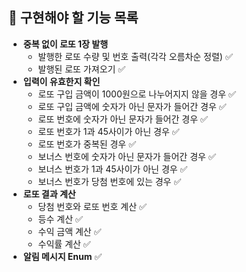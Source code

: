 ## 📄 구현해야 할 기능 목록

- **중복 없이 로또 1장 발행**
  - 발행한 로또 수량 및 번호 출력(각각 오름차순 정렬) ✅
  - 발행된 로또 가져오기 ✅
- **입력이 유효한지 확인**
  - 로또 구입 금액이 1000원으로 나누어지지 않을 경우 ✅
  - 로또 구입 금액에 숫자가 아닌 문자가 들어간 경우 ✅
  - 로또 번호에 숫자가 아닌 문자가 들어간 경우 ✅
  - 로또 번호가 1과 45사이가 아닌 경우 ✅
  - 로또 번호가 중복된 경우 ✅
  - 보너스 번호에 숫자가 아닌 문자가 들어간 경우 ✅
  - 보너스 번호가 1과 45사이가 아닌 경우 ✅
  - 보너스 번호가 당첨 번호에 있는 경우 ✅
- **로또 결과 계산**
  - 당첨 번호와 로또 번호 계산 ✅
  - 등수 계산 ✅
  - 수익 금액 계산 ✅
  - 수익률 계산 ✅
- **알림 메시지 Enum** ✅